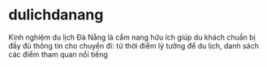 # dulichdanang
Kinh nghiệm du lịch Đà Nẵng là cẩm nang hữu ích giúp du khách chuẩn bị đầy đủ thông tin cho chuyến đi: từ thời điểm lý tưởng để du lịch, danh sách các điểm tham quan nổi tiếng
